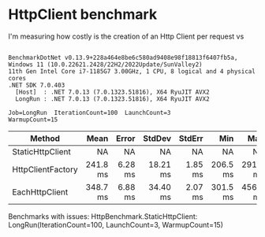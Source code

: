 # HttpClient benchmark

I'm measuring how costly is the creation of an Http Client per request vs 

```

BenchmarkDotNet v0.13.9+228a464e8be6c580ad9408e98f18813f6407fb5a, Windows 11 (10.0.22621.2428/22H2/2022Update/SunValley2)
11th Gen Intel Core i7-1185G7 3.00GHz, 1 CPU, 8 logical and 4 physical cores
.NET SDK 7.0.403
  [Host]  : .NET 7.0.13 (7.0.1323.51816), X64 RyuJIT AVX2
  LongRun : .NET 7.0.13 (7.0.1323.51816), X64 RyuJIT AVX2

Job=LongRun  IterationCount=100  LaunchCount=3  
WarmupCount=15  

```
| Method            | Mean     | Error   | StdDev   | StdErr  | Min      | Max      | Op/s  | Allocated |
|------------------ |---------:|--------:|---------:|--------:|---------:|---------:|------:|----------:|
| StaticHttpClient  |       NA |      NA |       NA |      NA |       NA |       NA |    NA |        NA |
| HttpClientFactory | 241.8 ms | 6.28 ms | 18.21 ms | 1.85 ms | 206.5 ms | 291.3 ms | 4.135 |        NA |
| EachHttpClient    | 348.7 ms | 6.88 ms | 34.40 ms | 2.07 ms | 301.5 ms | 456.2 ms | 2.868 | 133.48 KB |

Benchmarks with issues:
  HttpBenchmark.StaticHttpClient: LongRun(IterationCount=100, LaunchCount=3, WarmupCount=15)
